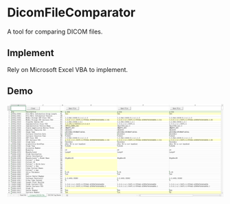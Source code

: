 # DicomFileComparator
A tool for comparing DICOM files.

## Implement
Rely on Microsoft Excel VBA to implement.

## Demo
<img src="https://github.com/reedtsy/DicomFileComparator/blob/main/DicomFileComparator.png" />
